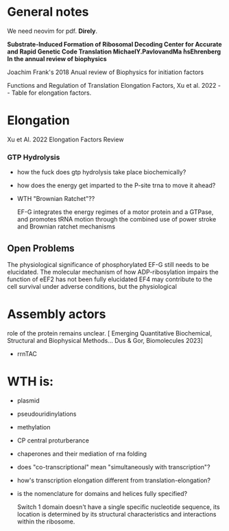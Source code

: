 
# General notes

We need neovim for pdf. **Direly**.


**Substrate-Induced Formation of Ribosomal Decoding Center for Accurate and Rapid Genetic Code Translation
MichaelY.PavlovandMa ̊nsEhrenberg  In the annual review of biophysics**

Joachim Frank's 2018 Anual review of Biophysics for initiation factors

Functions and Regulation of Translation Elongation Factors, Xu et al. 2022 --
Table for elongation factors.

# Elongation

Xu et Al. 2022 Elongation Factors Review

### GTP Hydrolysis

- how the fuck does gtp hydrolysis take place biochemically?
- how does the energy get imparted to the P-site trna to move it ahead?
- WTH "Brownian Ratchet"??

    EF-G integrates the energy regimes of a motor protein and a GTPase,
    and promotes tRNA motion through the combined use of power stroke and Brownian ratchet mechanisms



## Open Problems

The physiological significance of phosphorylated EF-G still needs to be elucidated.
The molecular mechanism of how ADP-ribosylation impairs the function of eEF2 has not been fully elucidated
EF4 may contribute to the cell survival under adverse conditions, but the physiological 


# Assembly actors
role of the protein remains unclear.
[ Emerging Quantitative Biochemical, Structural and Biophysical Methods... Dus & Gor, Biomolecules 2023] 

- rrnTAC

# WTH is:

- plasmid
- pseudouridinylations
- methylation
- CP central proturberance
- chaperones and their mediation of rna folding
- does "co-transcriptional" mean "simultaneously with transcription"?

- how's transcription elongation different from translation-elongation?


- is the nomenclature for domains and helices fully specified? 

    Switch 1 domain doesn't have a single specific nucleotide sequence, its location is determined by its structural characteristics and interactions within the ribosome. 

